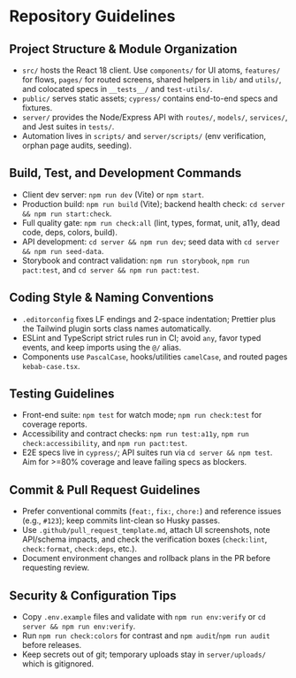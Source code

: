 ﻿# Repository Guidelines

## Project Structure & Module Organization
- `src/` hosts the React 18 client. Use `components/` for UI atoms, `features/` for flows, `pages/` for routed screens, shared helpers in `lib/` and `utils/`, and colocated specs in `__tests__/` and `test-utils/`.
- `public/` serves static assets; `cypress/` contains end-to-end specs and fixtures.
- `server/` provides the Node/Express API with `routes/`, `models/`, `services/`, and Jest suites in `tests/`.
- Automation lives in `scripts/` and `server/scripts/` (env verification, orphan page audits, seeding).

## Build, Test, and Development Commands
- Client dev server: `npm run dev` (Vite) or `npm start`.
- Production build: `npm run build` (Vite); backend health check: `cd server && npm run start:check`.
- Full quality gate: `npm run check:all` (lint, types, format, unit, a11y, dead code, deps, colors, build).
- API development: `cd server && npm run dev`; seed data with `cd server && npm run seed-data`.
- Storybook and contract validation: `npm run storybook`, `npm run pact:test`, and `cd server && npm run pact:test`.

## Coding Style & Naming Conventions
- `.editorconfig` fixes LF endings and 2-space indentation; Prettier plus the Tailwind plugin sorts class names automatically.
- ESLint and TypeScript strict rules run in CI; avoid `any`, favor typed events, and keep imports using the `@/` alias.
- Components use `PascalCase`, hooks/utilities `camelCase`, and routed pages `kebab-case.tsx`.

## Testing Guidelines
- Front-end suite: `npm test` for watch mode; `npm run check:test` for coverage reports.
- Accessibility and contract checks: `npm run test:a11y`, `npm run check:accessibility`, and `npm run pact:test`.
- E2E specs live in `cypress/`; API suites run via `cd server && npm test`. Aim for >=80% coverage and leave failing specs as blockers.

## Commit & Pull Request Guidelines
- Prefer conventional commits (`feat:`, `fix:`, `chore:`) and reference issues (e.g., `#123`); keep commits lint-clean so Husky passes.
- Use `.github/pull_request_template.md`, attach UI screenshots, note API/schema impacts, and check the verification boxes (`check:lint`, `check:format`, `check:deps`, etc.).
- Document environment changes and rollback plans in the PR before requesting review.

## Security & Configuration Tips
- Copy `.env.example` files and validate with `npm run env:verify` or `cd server && npm run env:verify`.
- Run `npm run check:colors` for contrast and `npm audit`/`npm run audit` before releases.
- Keep secrets out of git; temporary uploads stay in `server/uploads/` which is gitignored.
